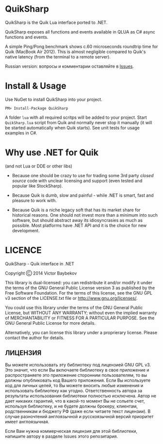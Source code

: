 ﻿QuikSharp
==========
QuikSharp is the Quik Lua interface ported to .NET.

QuikSharp exposes all functions and events available in QLUA as C# async functions
and events.

A simple Ping/Pong benchmark shows c.60 microseconds roundtrip time for Quik
 (MacBook Air 2012). This is almost negligible compared to Quik's native latency
 (from the terminal to a remote server).

Russian version: вопросы и комментарии оставляйте в [Issues](https://github.com/buybackoff/QuikSharp/issues).

Install & Usage
================

Use NuGet to install QuikSharp into your project. 

    PM> Install-Package QuikSharp


A folder `lua` with all required scritps will be added to your project. 
Start `QuikSharp.lua` script from Quik and normally never stop it
manually (it will be started automatically when Quik starts). See unit tests for 
usage examples in C#.


Why use .NET for Quik
=============
(and not Lua or DDE or other libs)

* Because one should be crazy to use for trading some 3rd party *closed source* code 
with unclear licensing and support (even tested and popular like StockSharp).

* Because Quik is dumb, slow and painful - while .NET is smart, 
fast and pleasure to work with.

* Because Quik is a niche legacy soft that has its market share for 
historical reasons. One should not invest more than a minimum into such software, but 
should abstract away its idiosyncrasies as much as possible. Most platforms have .NET API
and it is the choice for new development.


LICENCE
=======
QuikSharp - Quik interface in .NET

Copyright Ⓒ 2014 Victor Baybekov

This library is dual-licensed: you can redistribute it and/or modify
it under the terms of the GNU General Public License version 3 as 
published by the Free Software Foundation. For the terms of this 
license, see the GNU GPL v3 section of the LICENSE.txt file or 
<http://www.gnu.org/licenses/>.

You could use this library under the terms of the GNU General
Public License, but WITHOUT ANY WARRANTY; without even the implied 
warranty of MERCHANTABILITY or FITNESS FOR A PARTICULAR PURPOSE.
See the GNU General Public License for more details.

Alternatively, you can license this library under a proprierary 
license. Please contact the author for details.


ЛИЦЕНЗИЯ
--------
Вы можете использовать эту библиотеку под лицензией GNU GPL v3. Это значит,
что если Вы включаете библиотеку в свое приложение и распространяете 
это приложение сторонним пользователям, то вы должны опубликовать код Вашего
приложения. Если Вы используете код для личных целей, то Вы можете вносить любые
изменения и использовать библиотеку как угодно. Ответственность автора за
результаты использования библиотеки полностью исключена. Автор не дает никаких
гарантий, что в какой-то момент Вы не сольете счет, используя библиотеку, и не будете должны 
брокеру, клиентам, родственникам и бюджету РФ (даже если читаете текст лицензии).
В случае разночтений англоязычной и русскоязычной версий приоритет имеет англоязычная.

Если Вам нужна коммерческая лицензия для этой библиотеки, напишите автору
в разделе Issues этого репозитария.


